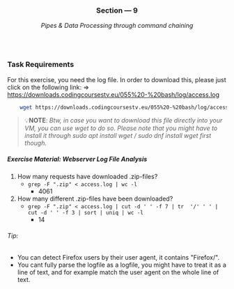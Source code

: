 <div align="center">
    <h3>Section &mdash; 9</h3>
    <p>
        <em>Pipes & Data Processing through command chaining</em>
    </p>
</div>

<br>
<br>

### Task Requirements
For this exercise, you need the log file. In order to download this, please just click on the following link:
=> https://downloads.codingcoursestv.eu/055%20-%20bash/log/access.log

```sh
    wget https://downloads.codingcoursestv.eu/055%20-%20bash/log/access.log -O access.log
```

> 💡**NOTE**: 
> _Btw, in case you want to download this file directly into your VM, you can use wget to do so._
> _Please note that you might have to install it through sudo apt install wget / sudo dnf install wget first though._

##### Exercise Material: Webserver Log File Analysis

1. How many requests have downloaded .zip-files?
    - `grep -F ".zip" < access.log | wc -l`
        - 4061
2. How many different .zip-files have been downloaded?
    - `grep -F ".zip" < access.log | cut -d ' ' -f 7 | tr  '/' ' ' | cut -d ' ' -f 3 | sort | uniq | wc -l`
        - 14

###### Tip:
- You can detect Firefox users by their user agent, it contains "Firefox/".
- You cant fully parse the logfile as a logfile, you might have to treat it as a line of text, and for example match the user agent on the whole line of text.
